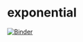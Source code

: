 # exponential

[![Binder](https://mybinder.org/badge.svg)](https://mybinder.org/v2/gh/boileaum/exponential/master)
